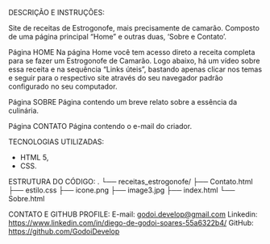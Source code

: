 DESCRIÇÃO E INSTRUÇÕES:

Site de receitas de Estrogonofe, mais precisamente de camarão.
Composto de uma página principal “Home” e outras duas, ‘Sobre e Contato’.

Página HOME
Na página Home você tem acesso direto a receita completa para se fazer um Estrogonofe de Camarão. 
Logo abaixo, há um vídeo sobre essa receita e na sequência “Links úteis”, bastando apenas clicar 
nos temas e seguir para o respectivo site através do seu navegador padrão configurado no seu computador.

Página SOBRE
Página contendo um breve relato sobre a essência da culinária.

Página CONTATO
Página contendo o e-mail do criador.

TECNOLOGIAS UTILIZADAS:
- HTML 5,
- CSS.

ESTRUTURA DO CÓDIGO:
.
└── receitas_estrogonofe/
    ├── Contato.html
    ├── estilo.css
    ├── icone.png
    ├── image3.jpg
    ├── index.html
    └── Sobre.html

CONTATO E GITHUB PROFILE:
E-mail: godoi.develop@gmail.com
Linkedin: https://www.linkedin.com/in/diego-de-godoi-soares-55a6322b4/
GitHub: https://github.com/GodoiDevelop
